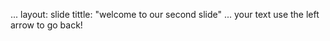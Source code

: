 ...
layout: slide
tittle: "welcome to our second slide"
...
your text
use the left arrow to go back!
